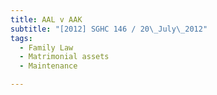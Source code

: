 ```yaml
---
title: AAL v AAK
subtitle: "[2012] SGHC 146 / 20\_July\_2012"
tags:
  - Family Law
  - Matrimonial assets
  - Maintenance

---
```


